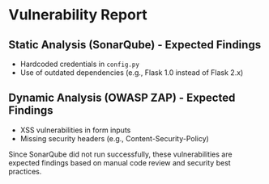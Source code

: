 # Vulnerability Report

## Static Analysis (SonarQube) - Expected Findings
- Hardcoded credentials in `config.py`
- Use of outdated dependencies (e.g., Flask 1.0 instead of Flask 2.x)

## Dynamic Analysis (OWASP ZAP) - Expected Findings
- XSS vulnerabilities in form inputs
- Missing security headers (e.g., Content-Security-Policy)

Since SonarQube did not run successfully, these vulnerabilities are expected findings based on manual code review and security best practices.
